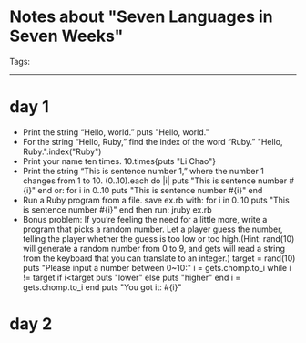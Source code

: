 # Notes about "Seven Languages in Seven Weeks"
Tags: 

------

# day 1 
* Print the string “Hello, world.” 
 puts "Hello, world." 
* For the string “Hello, Ruby,” find the index of the word “Ruby.” 
 "Hello, Ruby.".index("Ruby") 
* Print your name ten times. 
 10.times{puts "Li Chao"} 
* Print the string “This is sentence number 1,” where the number 1 changes from 1 to 10. 
 (0..10).each do |i| 
  puts "This is sentence number #{i}" 
 end 
or: 
 for i in 0..10 
  puts "This is sentence number #{i}" 
 end 
* Run a Ruby program from a file. 
save ex.rb with: 
 for i in 0..10 
  puts "This is sentence number #{i}" 
 end 
then run: jruby ex.rb 
* Bonus problem: If you’re feeling the need for a little more, write a program that picks a random number. Let a player guess the number, telling the player whether the guess is too low or too high.(Hint: rand(10) will generate a random number from 0 to 9, and gets will read a string from the keyboard that you can translate to an integer.) 
 target = rand(10) 
 puts "Please input a number between 0~10:" 
 i = gets.chomp.to_i 
 while i != target 
  if i<target 
   puts "lower" 
  else puts "higher" 
  end 
  i = gets.chomp.to_i 
 end 
 puts "You got it: #{i}"

 

# day 2